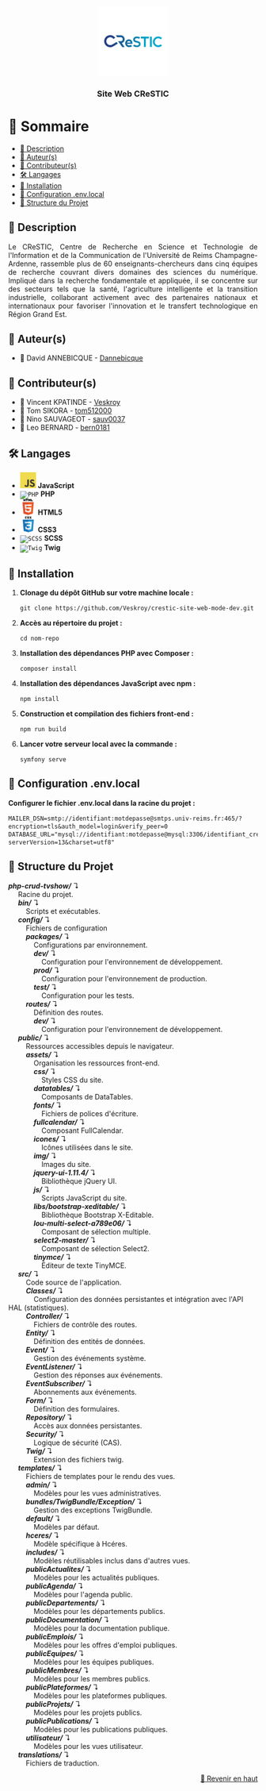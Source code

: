 <a name="readme-top"></a>

<div align="center">
  <img src="public/android-chrome-512x512.png" alt="Logo CReSTIC" width="140"  height="auto" />
  <br/>
  <h3><b>Site Web CReSTIC</b></h3>
</div>

# 📗 Sommaire
- [📝 Description](#description)
- [👥 Auteur(s)](#auteur)
- [🤝 Contributeur(s)](#contributeur)
- [🛠️ Langages](#langages)
- [🧰️ Installation](#installation)
- [🔧️ Configuration .env.local](#configenv)
- [📂 Structure du Projet](#arborescence)

## 📝 Description <a name="description"></a>
<div style="text-align: justify;">
Le CReSTIC, Centre de Recherche en Science et Technologie de l'Information et de la Communication de l'Université de Reims Champagne-Ardenne, rassemble plus de 60 enseignants-chercheurs dans cinq équipes de recherche couvrant divers domaines des sciences du numérique. Impliqué dans la recherche fondamentale et appliquée, il se concentre sur des secteurs tels que la santé, l'agriculture intelligente et la transition industrielle, collaborant activement avec des partenaires nationaux et internationaux pour favoriser l'innovation et le transfert technologique en Région Grand Est.
</div>

## 👥 Auteur(s) <a name="auteur"></a>
- 👤 David ANNEBICQUE - [Dannebicque](https://github.com/Dannebicque)

## 🤝 Contributeur(s) <a name="contributeur"></a>
- 🤜 Vincent KPATINDE - [Veskroy](https://github.com/Veskroy)
- 🤜 Tom SIKORA - [tom512000](https://github.com/tom512000)
- 🤜 Nino SAUVAGEOT - [sauv0037](https://github.com/sauv0037)
- 🤜 Leo BERNARD - [bern0181](https://github.com/bern0181)

## 🛠️ Langages <a name="langages"></a>
- <code><img height="32" src="https://raw.githubusercontent.com/github/explore/80688e429a7d4ef2fca1e82350fe8e3517d3494d/topics/javascript/javascript.png" alt="JavaScript"/></code> **JavaScript**
- <code><img height="32" width="32" src="https://static-00.iconduck.com/assets.00/php-icon-256x256-oq5bc0bt.png" alt="PHP"/></code> **PHP**
- <code><img height="32" src="https://raw.githubusercontent.com/github/explore/80688e429a7d4ef2fca1e82350fe8e3517d3494d/topics/html/html.png" alt="HTML5"/></code> **HTML5**
- <code><img height="32" src="https://raw.githubusercontent.com/github/explore/80688e429a7d4ef2fca1e82350fe8e3517d3494d/topics/css/css.png" alt="CSS3"/></code> **CSS3**
- <code><img height="32" src="https://sass-lang.com/assets/img/styleguide/seal-color.png" alt="SCSS"/></code> **SCSS**
- <code><img height="32" width="32" src="https://twig.symfony.com/images/logo.png" alt="Twig"/></code> **Twig**

## 🧰️ Installation <a name="installation"></a>
1. **Clonage du dépôt GitHub sur votre machine locale :**
    ```
    git clone https://github.com/Veskroy/crestic-site-web-mode-dev.git
    ```

2. **Accès au répertoire du projet :**
    ```
    cd nom-repo
    ```

3. **Installation des dépendances PHP avec Composer :**
    ```
    composer install
    ```

4. **Installation des dépendances JavaScript avec npm :**
    ```
    npm install
    ```

5. **Construction et compilation des fichiers front-end :**
    ```
    npm run build
    ```

6. **Lancer votre serveur local avec la commande :**
   ```
   symfony serve
   ```

## 🔧️ Configuration .env.local <a name="configenv"></a>
**Configurer le fichier .env.local dans la racine du projet :**
```
MAILER_DSN=smtp://identifiant:motdepasse@smtps.univ-reims.fr:465/?encryption=tls&auth_model=login&verify_peer=0
DATABASE_URL="mysql://identifiant:motdepasse@mysql:3306/identifiant_crestic?serverVersion=13&charset=utf8"
```

## 📂 Structure du Projet <a name="arborescence"></a>
___php-crud-tvshow/___ ↴
<br>&nbsp;&nbsp;&nbsp;&nbsp; Racine du projet.
<br>&nbsp;&nbsp;&nbsp;&nbsp; ___bin/___ ↴
<br>&nbsp;&nbsp;&nbsp;&nbsp;&nbsp;&nbsp;&nbsp;&nbsp; Scripts et exécutables.
<br>&nbsp;&nbsp;&nbsp;&nbsp; ___config/___ ↴
<br>&nbsp;&nbsp;&nbsp;&nbsp;&nbsp;&nbsp;&nbsp;&nbsp; Fichiers de configuration
<br>&nbsp;&nbsp;&nbsp;&nbsp;&nbsp;&nbsp;&nbsp;&nbsp; ___packages/___ ↴
<br>&nbsp;&nbsp;&nbsp;&nbsp;&nbsp;&nbsp;&nbsp;&nbsp;&nbsp;&nbsp;&nbsp;&nbsp; Configurations par environnement.
<br>&nbsp;&nbsp;&nbsp;&nbsp;&nbsp;&nbsp;&nbsp;&nbsp;&nbsp;&nbsp;&nbsp;&nbsp; ___dev/___ ↴
<br>&nbsp;&nbsp;&nbsp;&nbsp;&nbsp;&nbsp;&nbsp;&nbsp;&nbsp;&nbsp;&nbsp;&nbsp;&nbsp;&nbsp;&nbsp;&nbsp; Configuration pour l'environnement de développement.
<br>&nbsp;&nbsp;&nbsp;&nbsp;&nbsp;&nbsp;&nbsp;&nbsp;&nbsp;&nbsp;&nbsp;&nbsp; ___prod/___ ↴
<br>&nbsp;&nbsp;&nbsp;&nbsp;&nbsp;&nbsp;&nbsp;&nbsp;&nbsp;&nbsp;&nbsp;&nbsp;&nbsp;&nbsp;&nbsp;&nbsp; Configuration pour l'environnement de production.
<br>&nbsp;&nbsp;&nbsp;&nbsp;&nbsp;&nbsp;&nbsp;&nbsp;&nbsp;&nbsp;&nbsp;&nbsp; ___test/___ ↴
<br>&nbsp;&nbsp;&nbsp;&nbsp;&nbsp;&nbsp;&nbsp;&nbsp;&nbsp;&nbsp;&nbsp;&nbsp;&nbsp;&nbsp;&nbsp;&nbsp; Configuration pour les tests.
<br>&nbsp;&nbsp;&nbsp;&nbsp;&nbsp;&nbsp;&nbsp;&nbsp; ___routes/___ ↴
<br>&nbsp;&nbsp;&nbsp;&nbsp;&nbsp;&nbsp;&nbsp;&nbsp;&nbsp;&nbsp;&nbsp;&nbsp; Définition des routes.
<br>&nbsp;&nbsp;&nbsp;&nbsp;&nbsp;&nbsp;&nbsp;&nbsp;&nbsp;&nbsp;&nbsp;&nbsp; ___dev/___ ↴
<br>&nbsp;&nbsp;&nbsp;&nbsp;&nbsp;&nbsp;&nbsp;&nbsp;&nbsp;&nbsp;&nbsp;&nbsp;&nbsp;&nbsp;&nbsp;&nbsp; Configuration pour l'environnement de développement.
<br>&nbsp;&nbsp;&nbsp;&nbsp; ___public/___ ↴
<br>&nbsp;&nbsp;&nbsp;&nbsp;&nbsp;&nbsp;&nbsp;&nbsp; Ressources accessibles depuis le navigateur.
<br>&nbsp;&nbsp;&nbsp;&nbsp;&nbsp;&nbsp;&nbsp;&nbsp; ___assets/___ ↴
<br>&nbsp;&nbsp;&nbsp;&nbsp;&nbsp;&nbsp;&nbsp;&nbsp;&nbsp;&nbsp;&nbsp;&nbsp; Organisation les ressources front-end.
<br>&nbsp;&nbsp;&nbsp;&nbsp;&nbsp;&nbsp;&nbsp;&nbsp;&nbsp;&nbsp;&nbsp;&nbsp; ___css/___ ↴
<br>&nbsp;&nbsp;&nbsp;&nbsp;&nbsp;&nbsp;&nbsp;&nbsp;&nbsp;&nbsp;&nbsp;&nbsp;&nbsp;&nbsp;&nbsp;&nbsp; Styles CSS du site.
<br>&nbsp;&nbsp;&nbsp;&nbsp;&nbsp;&nbsp;&nbsp;&nbsp;&nbsp;&nbsp;&nbsp;&nbsp; ___datatables/___ ↴
<br>&nbsp;&nbsp;&nbsp;&nbsp;&nbsp;&nbsp;&nbsp;&nbsp;&nbsp;&nbsp;&nbsp;&nbsp;&nbsp;&nbsp;&nbsp;&nbsp; Composants de DataTables.
<br>&nbsp;&nbsp;&nbsp;&nbsp;&nbsp;&nbsp;&nbsp;&nbsp;&nbsp;&nbsp;&nbsp;&nbsp; ___fonts/___ ↴
<br>&nbsp;&nbsp;&nbsp;&nbsp;&nbsp;&nbsp;&nbsp;&nbsp;&nbsp;&nbsp;&nbsp;&nbsp;&nbsp;&nbsp;&nbsp;&nbsp; Fichiers de polices d'écriture.
<br>&nbsp;&nbsp;&nbsp;&nbsp;&nbsp;&nbsp;&nbsp;&nbsp;&nbsp;&nbsp;&nbsp;&nbsp; ___fullcalendar/___ ↴
<br>&nbsp;&nbsp;&nbsp;&nbsp;&nbsp;&nbsp;&nbsp;&nbsp;&nbsp;&nbsp;&nbsp;&nbsp;&nbsp;&nbsp;&nbsp;&nbsp; Composant FullCalendar.
<br>&nbsp;&nbsp;&nbsp;&nbsp;&nbsp;&nbsp;&nbsp;&nbsp;&nbsp;&nbsp;&nbsp;&nbsp; ___icones/___ ↴
<br>&nbsp;&nbsp;&nbsp;&nbsp;&nbsp;&nbsp;&nbsp;&nbsp;&nbsp;&nbsp;&nbsp;&nbsp;&nbsp;&nbsp;&nbsp;&nbsp; Icônes utilisées dans le site.
<br>&nbsp;&nbsp;&nbsp;&nbsp;&nbsp;&nbsp;&nbsp;&nbsp;&nbsp;&nbsp;&nbsp;&nbsp; ___img/___ ↴
<br>&nbsp;&nbsp;&nbsp;&nbsp;&nbsp;&nbsp;&nbsp;&nbsp;&nbsp;&nbsp;&nbsp;&nbsp;&nbsp;&nbsp;&nbsp;&nbsp; Images du site.
<br>&nbsp;&nbsp;&nbsp;&nbsp;&nbsp;&nbsp;&nbsp;&nbsp;&nbsp;&nbsp;&nbsp;&nbsp; ___jquery-ui-1.11.4/___ ↴
<br>&nbsp;&nbsp;&nbsp;&nbsp;&nbsp;&nbsp;&nbsp;&nbsp;&nbsp;&nbsp;&nbsp;&nbsp;&nbsp;&nbsp;&nbsp;&nbsp; Bibliothèque jQuery UI.
<br>&nbsp;&nbsp;&nbsp;&nbsp;&nbsp;&nbsp;&nbsp;&nbsp;&nbsp;&nbsp;&nbsp;&nbsp; ___js/___ ↴
<br>&nbsp;&nbsp;&nbsp;&nbsp;&nbsp;&nbsp;&nbsp;&nbsp;&nbsp;&nbsp;&nbsp;&nbsp;&nbsp;&nbsp;&nbsp;&nbsp; Scripts JavaScript du site.
<br>&nbsp;&nbsp;&nbsp;&nbsp;&nbsp;&nbsp;&nbsp;&nbsp;&nbsp;&nbsp;&nbsp;&nbsp; ___libs/bootstrap-xeditable/___ ↴
<br>&nbsp;&nbsp;&nbsp;&nbsp;&nbsp;&nbsp;&nbsp;&nbsp;&nbsp;&nbsp;&nbsp;&nbsp;&nbsp;&nbsp;&nbsp;&nbsp; Bibliothèque Bootstrap X-Editable.
<br>&nbsp;&nbsp;&nbsp;&nbsp;&nbsp;&nbsp;&nbsp;&nbsp;&nbsp;&nbsp;&nbsp;&nbsp; ___lou-multi-select-a789e06/___ ↴
<br>&nbsp;&nbsp;&nbsp;&nbsp;&nbsp;&nbsp;&nbsp;&nbsp;&nbsp;&nbsp;&nbsp;&nbsp;&nbsp;&nbsp;&nbsp;&nbsp; Composant de sélection multiple.
<br>&nbsp;&nbsp;&nbsp;&nbsp;&nbsp;&nbsp;&nbsp;&nbsp;&nbsp;&nbsp;&nbsp;&nbsp; ___select2-master/___ ↴
<br>&nbsp;&nbsp;&nbsp;&nbsp;&nbsp;&nbsp;&nbsp;&nbsp;&nbsp;&nbsp;&nbsp;&nbsp;&nbsp;&nbsp;&nbsp;&nbsp; Composant de sélection Select2.
<br>&nbsp;&nbsp;&nbsp;&nbsp;&nbsp;&nbsp;&nbsp;&nbsp;&nbsp;&nbsp;&nbsp;&nbsp; ___tinymce/___ ↴
<br>&nbsp;&nbsp;&nbsp;&nbsp;&nbsp;&nbsp;&nbsp;&nbsp;&nbsp;&nbsp;&nbsp;&nbsp;&nbsp;&nbsp;&nbsp;&nbsp; Éditeur de texte TinyMCE.
<br>&nbsp;&nbsp;&nbsp;&nbsp; ___src/___ ↴
<br>&nbsp;&nbsp;&nbsp;&nbsp;&nbsp;&nbsp;&nbsp;&nbsp; Code source de l'application.
<br>&nbsp;&nbsp;&nbsp;&nbsp;&nbsp;&nbsp;&nbsp;&nbsp; ___Classes/___ ↴
<br>&nbsp;&nbsp;&nbsp;&nbsp;&nbsp;&nbsp;&nbsp;&nbsp;&nbsp;&nbsp;&nbsp;&nbsp; Configuration des données persistantes et intégration avec l'API HAL (statistiques).
<br>&nbsp;&nbsp;&nbsp;&nbsp;&nbsp;&nbsp;&nbsp;&nbsp; ___Controller/___ ↴
<br>&nbsp;&nbsp;&nbsp;&nbsp;&nbsp;&nbsp;&nbsp;&nbsp;&nbsp;&nbsp;&nbsp;&nbsp; Fichiers de contrôle des routes.
<br>&nbsp;&nbsp;&nbsp;&nbsp;&nbsp;&nbsp;&nbsp;&nbsp; ___Entity/___ ↴
<br>&nbsp;&nbsp;&nbsp;&nbsp;&nbsp;&nbsp;&nbsp;&nbsp;&nbsp;&nbsp;&nbsp;&nbsp; Définition des entités de données.
<br>&nbsp;&nbsp;&nbsp;&nbsp;&nbsp;&nbsp;&nbsp;&nbsp; ___Event/___ ↴
<br>&nbsp;&nbsp;&nbsp;&nbsp;&nbsp;&nbsp;&nbsp;&nbsp;&nbsp;&nbsp;&nbsp;&nbsp; Gestion des événements système.
<br>&nbsp;&nbsp;&nbsp;&nbsp;&nbsp;&nbsp;&nbsp;&nbsp; ___EventListener/___ ↴
<br>&nbsp;&nbsp;&nbsp;&nbsp;&nbsp;&nbsp;&nbsp;&nbsp;&nbsp;&nbsp;&nbsp;&nbsp; Gestion des réponses aux événements.
<br>&nbsp;&nbsp;&nbsp;&nbsp;&nbsp;&nbsp;&nbsp;&nbsp; ___EventSubscriber/___ ↴
<br>&nbsp;&nbsp;&nbsp;&nbsp;&nbsp;&nbsp;&nbsp;&nbsp;&nbsp;&nbsp;&nbsp;&nbsp; Abonnements aux événements.
<br>&nbsp;&nbsp;&nbsp;&nbsp;&nbsp;&nbsp;&nbsp;&nbsp; ___Form/___ ↴
<br>&nbsp;&nbsp;&nbsp;&nbsp;&nbsp;&nbsp;&nbsp;&nbsp;&nbsp;&nbsp;&nbsp;&nbsp; Définition des formulaires.
<br>&nbsp;&nbsp;&nbsp;&nbsp;&nbsp;&nbsp;&nbsp;&nbsp; ___Repository/___ ↴
<br>&nbsp;&nbsp;&nbsp;&nbsp;&nbsp;&nbsp;&nbsp;&nbsp;&nbsp;&nbsp;&nbsp;&nbsp; Accès aux données persistantes.
<br>&nbsp;&nbsp;&nbsp;&nbsp;&nbsp;&nbsp;&nbsp;&nbsp; ___Security/___ ↴
<br>&nbsp;&nbsp;&nbsp;&nbsp;&nbsp;&nbsp;&nbsp;&nbsp;&nbsp;&nbsp;&nbsp;&nbsp; Logique de sécurité (CAS).
<br>&nbsp;&nbsp;&nbsp;&nbsp;&nbsp;&nbsp;&nbsp;&nbsp; ___Twig/___ ↴
<br>&nbsp;&nbsp;&nbsp;&nbsp;&nbsp;&nbsp;&nbsp;&nbsp;&nbsp;&nbsp;&nbsp;&nbsp; Extension des fichiers twig.
<br>&nbsp;&nbsp;&nbsp;&nbsp; ___templates/___ ↴
<br>&nbsp;&nbsp;&nbsp;&nbsp;&nbsp;&nbsp;&nbsp;&nbsp; Fichiers de templates pour le rendu des vues.
<br>&nbsp;&nbsp;&nbsp;&nbsp;&nbsp;&nbsp;&nbsp;&nbsp; ___admin/___ ↴
<br>&nbsp;&nbsp;&nbsp;&nbsp;&nbsp;&nbsp;&nbsp;&nbsp;&nbsp;&nbsp;&nbsp;&nbsp; Modèles pour les vues administratives.
<br>&nbsp;&nbsp;&nbsp;&nbsp;&nbsp;&nbsp;&nbsp;&nbsp; ___bundles/TwigBundle/Exception/___ ↴
<br>&nbsp;&nbsp;&nbsp;&nbsp;&nbsp;&nbsp;&nbsp;&nbsp;&nbsp;&nbsp;&nbsp;&nbsp; Gestion des exceptions TwigBundle.
<br>&nbsp;&nbsp;&nbsp;&nbsp;&nbsp;&nbsp;&nbsp;&nbsp; ___default/___ ↴
<br>&nbsp;&nbsp;&nbsp;&nbsp;&nbsp;&nbsp;&nbsp;&nbsp;&nbsp;&nbsp;&nbsp;&nbsp; Modèles par défaut.
<br>&nbsp;&nbsp;&nbsp;&nbsp;&nbsp;&nbsp;&nbsp;&nbsp; ___hceres/___ ↴
<br>&nbsp;&nbsp;&nbsp;&nbsp;&nbsp;&nbsp;&nbsp;&nbsp;&nbsp;&nbsp;&nbsp;&nbsp; Modèle spécifique à Hcéres.
<br>&nbsp;&nbsp;&nbsp;&nbsp;&nbsp;&nbsp;&nbsp;&nbsp; ___includes/___ ↴
<br>&nbsp;&nbsp;&nbsp;&nbsp;&nbsp;&nbsp;&nbsp;&nbsp;&nbsp;&nbsp;&nbsp;&nbsp; Modèles réutilisables inclus dans d'autres vues.
<br>&nbsp;&nbsp;&nbsp;&nbsp;&nbsp;&nbsp;&nbsp;&nbsp; ___publicActualites/___ ↴
<br>&nbsp;&nbsp;&nbsp;&nbsp;&nbsp;&nbsp;&nbsp;&nbsp;&nbsp;&nbsp;&nbsp;&nbsp; Modèles pour les actualités publiques.
<br>&nbsp;&nbsp;&nbsp;&nbsp;&nbsp;&nbsp;&nbsp;&nbsp; ___publicAgenda/___ ↴
<br>&nbsp;&nbsp;&nbsp;&nbsp;&nbsp;&nbsp;&nbsp;&nbsp;&nbsp;&nbsp;&nbsp;&nbsp; Modèles pour l'agenda public.
<br>&nbsp;&nbsp;&nbsp;&nbsp;&nbsp;&nbsp;&nbsp;&nbsp; ___publicDepartements/___ ↴
<br>&nbsp;&nbsp;&nbsp;&nbsp;&nbsp;&nbsp;&nbsp;&nbsp;&nbsp;&nbsp;&nbsp;&nbsp; Modèles pour les départements publics.
<br>&nbsp;&nbsp;&nbsp;&nbsp;&nbsp;&nbsp;&nbsp;&nbsp; ___publicDocumentation/___ ↴
<br>&nbsp;&nbsp;&nbsp;&nbsp;&nbsp;&nbsp;&nbsp;&nbsp;&nbsp;&nbsp;&nbsp;&nbsp; Modèles pour la documentation publique.
<br>&nbsp;&nbsp;&nbsp;&nbsp;&nbsp;&nbsp;&nbsp;&nbsp; ___publicEmplois/___ ↴
<br>&nbsp;&nbsp;&nbsp;&nbsp;&nbsp;&nbsp;&nbsp;&nbsp;&nbsp;&nbsp;&nbsp;&nbsp; Modèles pour les offres d'emploi publiques.
<br>&nbsp;&nbsp;&nbsp;&nbsp;&nbsp;&nbsp;&nbsp;&nbsp; ___publicEquipes/___ ↴
<br>&nbsp;&nbsp;&nbsp;&nbsp;&nbsp;&nbsp;&nbsp;&nbsp;&nbsp;&nbsp;&nbsp;&nbsp; Modèles pour les équipes publiques.
<br>&nbsp;&nbsp;&nbsp;&nbsp;&nbsp;&nbsp;&nbsp;&nbsp; ___publicMembres/___ ↴
<br>&nbsp;&nbsp;&nbsp;&nbsp;&nbsp;&nbsp;&nbsp;&nbsp;&nbsp;&nbsp;&nbsp;&nbsp; Modèles pour les membres publics.
<br>&nbsp;&nbsp;&nbsp;&nbsp;&nbsp;&nbsp;&nbsp;&nbsp; ___publicPlateformes/___ ↴
<br>&nbsp;&nbsp;&nbsp;&nbsp;&nbsp;&nbsp;&nbsp;&nbsp;&nbsp;&nbsp;&nbsp;&nbsp; Modèles pour les plateformes publiques.
<br>&nbsp;&nbsp;&nbsp;&nbsp;&nbsp;&nbsp;&nbsp;&nbsp; ___publicProjets/___ ↴
<br>&nbsp;&nbsp;&nbsp;&nbsp;&nbsp;&nbsp;&nbsp;&nbsp;&nbsp;&nbsp;&nbsp;&nbsp; Modèles pour les projets publics.
<br>&nbsp;&nbsp;&nbsp;&nbsp;&nbsp;&nbsp;&nbsp;&nbsp; ___publicPublications/___ ↴
<br>&nbsp;&nbsp;&nbsp;&nbsp;&nbsp;&nbsp;&nbsp;&nbsp;&nbsp;&nbsp;&nbsp;&nbsp; Modèles pour les publications publiques.
<br>&nbsp;&nbsp;&nbsp;&nbsp;&nbsp;&nbsp;&nbsp;&nbsp; ___utilisateur/___ ↴
<br>&nbsp;&nbsp;&nbsp;&nbsp;&nbsp;&nbsp;&nbsp;&nbsp;&nbsp;&nbsp;&nbsp;&nbsp; Modèles pour les vues utilisateur.
<br>&nbsp;&nbsp;&nbsp;&nbsp; ___translations/___ ↴
<br>&nbsp;&nbsp;&nbsp;&nbsp;&nbsp;&nbsp;&nbsp;&nbsp; Fichiers de traduction.

<p align="right"><a href="#readme-top">🔼 Revenir en haut</a></p>

